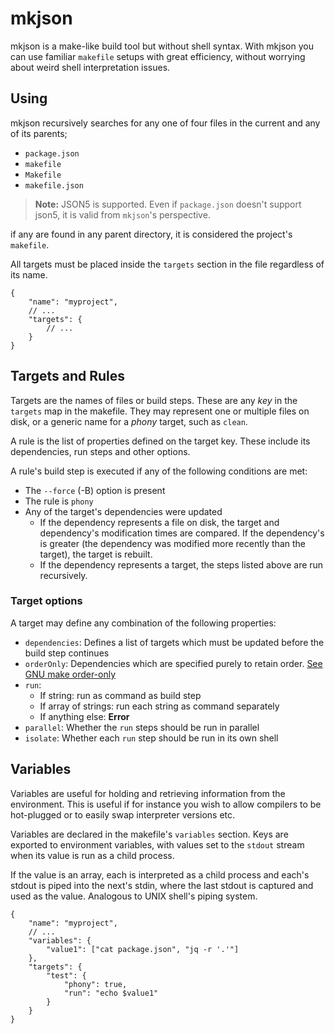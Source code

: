# mkjson

mkjson is a make-like build tool but without shell syntax. With mkjson you can use familiar `makefile` setups with great efficiency, without worrying about weird shell interpretation issues. 

## Using

mkjson recursively searches for any one of four files in the current and any of its parents;
* `package.json`
* `makefile`
* `Makefile`
* `makefile.json`

> **Note:** JSON5 is supported. Even if `package.json` doesn't support json5, it is valid from `mkjson`'s perspective.

if any are found in any parent directory, it is considered the project's `makefile`.

All targets must be placed inside the `targets` section in the file regardless of its name. 

```json5
{
    "name": "myproject",
    // ...
    "targets": {
        // ...
    }
}
```

## Targets and Rules

Targets are the names of files or build steps. These are any _key_ in the `targets` map in the makefile. They may represent one or multiple files on disk, or a generic name for a _phony_ target, such as `clean`. 

A rule is the list of properties defined on the target key. These include its dependencies, run steps and other options. 

A rule's build step is executed if any of the following conditions are met:

* The `--force` (-B) option is present
* The rule is `phony`
* Any of the target's dependencies were updated
    * If the dependency represents a file on disk, the target and dependency's modification times are compared. 
        If the dependency's is greater (the dependency was modified more recently than the target), the target is rebuilt.
    * If the dependency represents a target, the steps listed above are run recursively.

### Target options

A target may define any combination of the following properties:
* `dependencies`: Defines a list of targets which must be updated before the build step continues
* `orderOnly`: Dependencies which are specified purely to retain order. [See GNU make order-only](https://www.gnu.org/software/make/manual/html_node/Prerequisite-Types.html#Prerequisite-Types)
* `run`: 
    * If string: run as command as build step
    * If array of strings: run each string as command separately
    * If anything else: **Error**
* `parallel`: Whether the `run` steps should be run in parallel
* `isolate`: Whether each `run` step should be run in its own shell

## Variables

Variables are useful for holding and retrieving information from the environment. This is useful if for instance you wish to allow compilers to be hot-plugged or to easily swap interpreter versions etc. 

Variables are declared in the makefile's `variables` section. Keys are exported to environment variables, with values set to the `stdout` stream when its value is run as a child process. 

If the value is an array, each is interpreted as a child process and each's stdout is piped into the next's stdin, where the last stdout is captured and used as the value. Analogous to UNIX shell's piping system.

```json5
{
    "name": "myproject",
    // ...
    "variables": {
        "value1": ["cat package.json", "jq -r '.'"]
    },
    "targets": {
        "test": {
            "phony": true,
            "run": "echo $value1"
        }
    }
}
```
